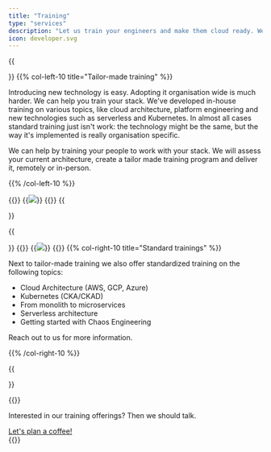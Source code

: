 ```yaml
---
title: "Training"
type: "services"
description: "Let us train your engineers and make them cloud ready. We have experience in creating and giving training."
icon: developer.svg
---
```

{{<section>}}
{{% col-left-10 title="Tailor-made training" %}}

Introducing new technology is easy. Adopting it organisation wide is much harder. We can help you train your stack. We've developed in-house training on various topics, like cloud architecture, platform engineering and new technologies such as serverless and Kubernetes. In almost all cases standard training just isn't work: the technology might be the same, but the way it's implemented is really organisation specific.

We can help by training your people to work with your stack. We will assess your current architecture, create a tailor made training program and deliver it, remotely or in-person.

{{% /col-left-10 %}}

{{<col-right-2>}}
{{<img class="img-fluid" src="/img/icons/training.svg">}}
{{</col-right-2>}}
{{</section>}}

{{<section>}}
{{<col-left-2>}}
{{<img class="img-fluid" src="/img/icons/costsavings.svg">}}
{{</col-left-2>}}
{{% col-right-10 title="Standard trainings" %}}

Next to tailor-made training we also offer standardized training on the following topics:

- Cloud Architecture (AWS, GCP, Azure)
- Kubernetes (CKA/CKAD)
- From monolith to microservices
- Serverless architecture
- Getting started with Chaos Engineering

Reach out to us for more information.

{{% /col-right-10 %}}


{{</section>}}

{{<raw>}}
<section class="bg-white">
  <div class="container text-center text-lg-left">
    <div class="row mt-5">
      <div class="col-lg-12 text-center">
        <p class="h4 divider-subtitle mt-2">Interested in our training offerings? Then we should talk.</p>
      </div>
      <div class="mx-auto">
        <a class="btn btn-warning mt-lg-2" id="book" href="">Let's plan a coffee!</a>
        <script type="text/javascript" src="https://x.ai/embed/xdotai-embed.js" id="xdotaiEmbed" data-page="/bastichelaar/cost-savings-scan" data-height data-width data-element="#book" async></script>
        </a>
      </div>
    </div>
  </div>
  </div>
</section>
{{</raw>}}
